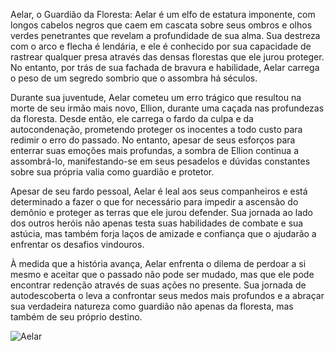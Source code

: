 Aelar, o Guardião da Floresta:
Aelar é um elfo de estatura imponente, com longos cabelos negros que caem em cascata sobre seus ombros e olhos verdes penetrantes que revelam a profundidade de sua alma. Sua destreza com o arco e flecha é lendária, e ele é conhecido por sua capacidade de rastrear qualquer presa através das densas florestas que ele jurou proteger. No entanto, por trás de sua fachada de bravura e habilidade, Aelar carrega o peso de um segredo sombrio que o assombra há séculos.

Durante sua juventude, Aelar cometeu um erro trágico que resultou na morte de seu irmão mais novo, Ellion, durante uma caçada nas profundezas da floresta. Desde então, ele carrega o fardo da culpa e da autocondenação, prometendo proteger os inocentes a todo custo para redimir o erro do passado. No entanto, apesar de seus esforços para enterrar suas emoções mais profundas, a sombra de Ellion continua a assombrá-lo, manifestando-se em seus pesadelos e dúvidas constantes sobre sua própria valia como guardião e protetor.

Apesar de seu fardo pessoal, Aelar é leal aos seus companheiros e está determinado a fazer o que for necessário para impedir a ascensão do demônio e proteger as terras que ele jurou defender. Sua jornada ao lado dos outros heróis não apenas testa suas habilidades de combate e sua astúcia, mas também forja laços de amizade e confiança que o ajudarão a enfrentar os desafios vindouros.

À medida que a história avança, Aelar enfrenta o dilema de perdoar a si mesmo e aceitar que o passado não pode ser mudado, mas que ele pode encontrar redenção através de suas ações no presente. Sua jornada de autodescoberta o leva a confrontar seus medos mais profundos e a abraçar sua verdadeira natureza como guardião não apenas da floresta, mas também de seu próprio destino.

![Aelar](https://github.com/breno-ceribeli/Lab-Natty-with-AI/assets/168381686/3e88c991-d8e4-45ca-a038-9427eac06e0e)
